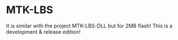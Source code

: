 MTK-LBS
=======

It is similar with the project MTK-LBS-DLL but for 2MB flash!
This is a development & release edition!
